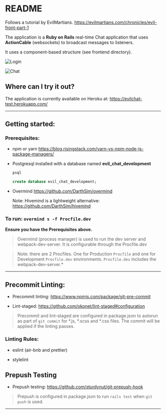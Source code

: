 # README

Follows a tutorial by EvilMartians.
https://evilmartians.com/chronicles/evil-front-part-1

The application is a **Ruby on Rails** real-time Chat application that uses **ActionCable** (websockets) to broadcast messages to listeners.

It uses a component-based structure (see frontend directory).

![Login](public/login.png)

![Chat](public/chat.png)


## Where can I try it out?

The application is currently available on Heroku at:
https://evilchat-test.herokuapp.com/


---

## Getting started:

### Prerequisites:

* npm or yarn
https://blog.risingstack.com/yarn-vs-npm-node-js-package-managers/
* Postgresql installed with a database named **evil_chat_development**

   ```sql
   psql
   ```  
   ```sql
   create database evil_chat_development;
   ```  

* Overmind
https://github.com/DarthSim/overmind

   Note: Hivemind is a lightweight alternative: https://github.com/DarthSim/hivemind  



### To run: `overmind s -f Procfile.dev`

**Ensure you have the Prerequisites above.**

>Overmind (process manager) is used to run the dev server and webpack-dev-server. It is configurable through the Procfile.dev

>Note: there are 2 Procfiles. One for Production `Procfile` and one for Development `Procfile.dev` environments. `Procfile.dev` includes the webpack-dev-server.*


---

## Precommit Linting:

* Precommit linting:
https://www.npmjs.com/package/git-pre-commit

* Lint-staged:
https://github.com/okonet/lint-staged#configuration

>Precommit and lint-staged are configured in package.json to autorun as part of `git commit` for \*.js, \*.scss and \*.css files. The commit will be applied if the linting passes.

### Linting Rules:
* eslint
(air-bnb and prettier)

* stylelint

## Prepush Testing

* Prepush testing:
https://github.com/sturdynut/git-prepush-hook

>Prepush is configured in package.json to run `rails test` when `git push` is used.

---
